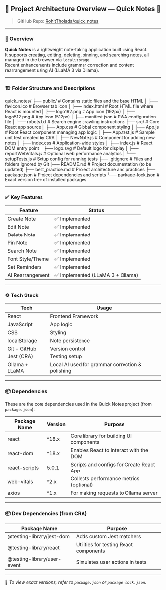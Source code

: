 ## 📁 Project Architecture Overview — Quick Notes 📝

> GitHub Repo: [RohitTholada/quick_notes](https://github.com/RohitTholada/quick_notes)

---

### 🧾 Overview

**Quick Notes** is a lightweight note-taking application built using React.  
It supports creating, editing, deleting, pinning, and searching notes, all managed in the browser via `localStorage`.  
Recent enhancements include grammar correction and content rearrangement using AI (LLaMA 3 via Ollama).

---

### 🏗️ Folder Structure and Descriptions

quick_notes/
├── public/                   # Contains static files and the base HTML
│   ├── favicon.ico          # Browser tab icon
│   ├── index.html           # Root HTML file where React is mounted
│   ├── logo192.png          # App icon (192px)
│   ├── logo512.png          # App icon (512px)
│   ├── manifest.json        # PWA configuration file
│   └── robots.txt           # Search engine crawling instructions
├── src/                     # Core React app source
│   ├── App.css              # Global component styling
│   ├── App.js               # Root React component managing app logic
│   ├── App.test.js          # Sample unit test created by CRA
│   ├── NewNote.js           # Component for adding new notes
│   ├── index.css            # Application-wide styles
│   ├── index.js             # React DOM entry point
│   ├── logo.svg             # Default logo for display
│   ├── reportWebVitals.js   # Optional web performance analytics
│   └── setupTests.js        # Setup config for running tests
├── .gitignore               # Files and folders ignored by Git
├── README.md                # Project documentation (to be updated)
├── best_practice.md         # Project architecture and practices
├── package.json             # Project dependencies and scripts
└── package-lock.json        # Exact version tree of installed packages

---

### ✅ Key Features

| Feature             | Status                             |
|---------------------|------------------------------------| 
| Create Note         | ✅ Implemented                    |
| Edit Note           | ✅ Implemented                    |
| Delete Note         | ✅ Implemented                    |
| Pin Note            | ✅ Implemented                    |
| Search Note         | ✅ Implemented                    |
| Font Style/Theme    | ✅ Implemented                    |
| Set Reminders       | ✅ Implemented                    |
| AI Rearrangement    | ✅ Implemented (LLaMA 3 + Ollama) |

---

### ⚙️ Tech Stack

| Tech               | Usage                                               |
|--------------------|-----------------------------------------------------|
| React              | Frontend Framework                                  |
| JavaScript         | App logic                                           |
| CSS                | Styling                                             |
| localStorage       | Note persistence                                    |
| Git + GitHub       | Version control                                     |
| Jest (CRA)         | Testing setup                                       |
| Ollama + LLaMA     | Local AI used for grammar correction & polishing    |

---

### 📦 Dependencies

These are the core dependencies used in the Quick Notes project (from `package.json`):

| Package Name  | Version | Purpose                                    |
|---------------|---------|--------------------------------------------|
| react         | ^18.x   | Core library for building UI components    |
| react-dom     | ^18.x   | Enables React to interact with the DOM     |
| react-scripts | 5.0.1   | Scripts and configs for Create React App   |
| web-vitals    | ^2.x    | Collects performance metrics (optional)    |
| axios         | ^1.x    | For making requests to Ollama server       |

---

### 📦 Dev Dependencies (from CRA)

| Package Name                | Purpose                                 |
|-----------------------------|-----------------------------------------|
| @testing-library/jest-dom   | Adds custom Jest matchers               |
| @testing-library/react      | Utilities for testing React components  |
| @testing-library/user-event | Simulates user actions in tests         |

---

📄 *To view exact versions, refer to `package.json` or `package-lock.json`.*